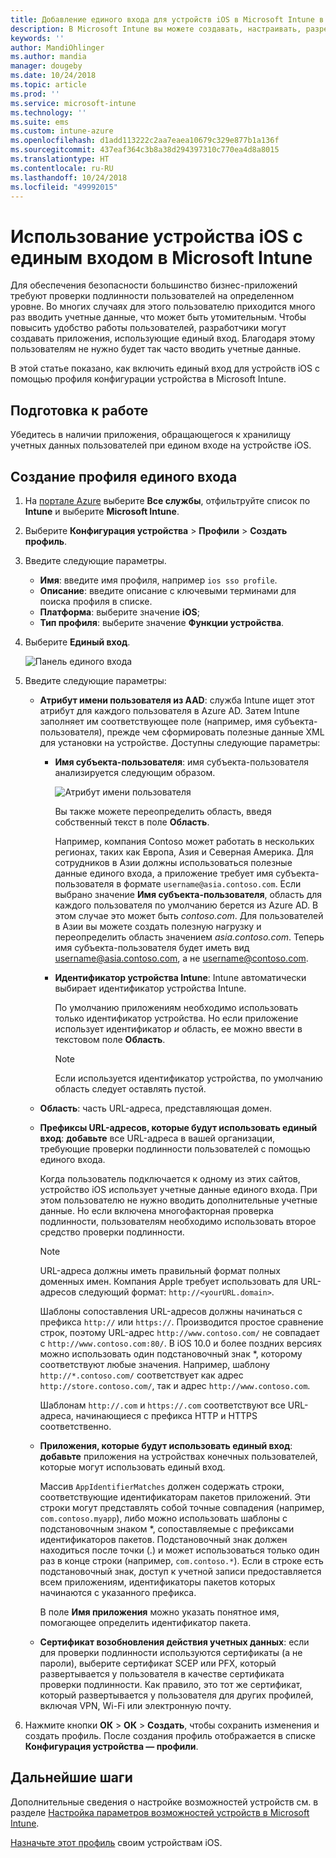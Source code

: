 ```yaml
---
title: Добавление единого входа для устройств iOS в Microsoft Intune в Azure | Документация Майкрософт
description: В Microsoft Intune вы можете создавать, настраивать, разрешать или включать устройства iOS для использования единого входа (SSO) вместо пароля для проверки подлинности при обращении к ресурсам и данным организации. Чтобы использовать единый вход, создайте профиль конфигурации устройства и укажите имя субъекта-пользователя, идентификатор устройства, свои приложения и сертификат для проверки подлинности пользователя и устройства.
keywords: ''
author: MandiOhlinger
ms.author: mandia
manager: dougeby
ms.date: 10/24/2018
ms.topic: article
ms.prod: ''
ms.service: microsoft-intune
ms.technology: ''
ms.suite: ems
ms.custom: intune-azure
ms.openlocfilehash: d1add113222c2aa7eaea10679c329e877b1a136f
ms.sourcegitcommit: 437eaf364c3b8a38d294397310c770ea4d8a8015
ms.translationtype: HT
ms.contentlocale: ru-RU
ms.lasthandoff: 10/24/2018
ms.locfileid: "49992015"
---
```

# <a name="use-single-sign-on-ios-device-in-microsoft-intune"></a>Использование устройства iOS с единым входом в Microsoft Intune

Для обеспечения безопасности большинство бизнес-приложений требуют проверки подлинности пользователей на определенном уровне. Во многих случаях для этого пользователю приходится много раз вводить учетные данные, что может быть утомительным. Чтобы повысить удобство работы пользователей, разработчики могут создавать приложения, использующие единый вход. Благодаря этому пользователям не нужно будет так часто вводить учетные данные.

В этой статье показано, как включить единый вход для устройств iOS с помощью профиля конфигурации устройства в Microsoft Intune.

## <a name="before-you-begin"></a>Подготовка к работе

Убедитесь в наличии приложения, обращающегося к хранилищу учетных данных пользователей при едином входе на устройстве iOS.

## <a name="create-the-sso-profile"></a>Создание профиля единого входа

1. На [портале Azure](https://portal.azure.com) выберите **Все службы**, отфильтруйте список по **Intune** и выберите **Microsoft Intune**.
2. Выберите **Конфигурация устройства**  >  **Профили**  >  **Создать профиль**.
3. Введите следующие параметры.

    - **Имя**: введите имя профиля, например `ios sso profile`.
    - **Описание**: введите описание с ключевыми терминами для поиска профиля в списке.
    - **Платформа**: выберите значение **iOS**;
    - **Тип профиля**: выберите значение **Функции устройства**.

4. Выберите **Единый вход**.

    ![Панель единого входа](./media/sso-blade.png)

5. Введите следующие параметры: 

    - **Атрибут имени пользователя из AAD**: служба Intune ищет этот атрибут для каждого пользователя в Azure AD. Затем Intune заполняет им соответствующее поле (например, имя субъекта-пользователя), прежде чем сформировать полезные данные XML для установки на устройстве. Доступны следующие параметры:
    
        - **Имя субъекта-пользователя**: имя субъекта-пользователя анализируется следующим образом.

            ![Атрибут имени пользователя](media/User-name-attribute.png)

            Вы также можете переопределить область, введя собственный текст в поле **Область**.

            Например, компания Contoso может работать в нескольких регионах, таких как Европа, Азия и Северная Америка. Для сотрудников в Азии должны использоваться полезные данные единого входа, а приложение требует имя субъекта-пользователя в формате `username@asia.contoso.com`. Если выбрано значение **Имя субъекта-пользователя**, область для каждого пользователя по умолчанию берется из Azure AD. В этом случае это может быть *contoso.com*. Для пользователей в Азии вы можете создать полезную нагрузку и переопределить область значением *asia.contoso.com*. Теперь имя субъекта-пользователя будет иметь вид username@asia.contoso.com, а не username@contoso.com.

        - **Идентификатор устройства Intune**: Intune автоматически выбирает идентификатор устройства Intune. 

            По умолчанию приложениям необходимо использовать только идентификатор устройства. Но если приложение использует идентификатор *и* область, ее можно ввести в текстовом поле **Область**.

            > [!NOTE]
            > Если используется идентификатор устройства, по умолчанию область следует оставлять пустой.

    - **Область**: часть URL-адреса, представляющая домен.
    
    - **Префиксы URL-адресов, которые будут использовать единый вход**: **добавьте** все URL-адреса в вашей организации, требующие проверки подлинности пользователей с помощью единого входа. 

        Когда пользователь подключается к одному из этих сайтов, устройство iOS использует учетные данные единого входа. При этом пользователю не нужно вводить дополнительные учетные данные. Но если включена многофакторная проверка подлинности, пользователям необходимо использовать второе средство проверки подлинности.

        > [!NOTE]
        > URL-адреса должны иметь правильный формат полных доменных имен. Компания Apple требует использовать для URL-адресов следующий формат: `http://<yourURL.domain>`.

        Шаблоны сопоставления URL-адресов должны начинаться с префикса `http://` или `https://`. Производится простое сравнение строк, поэтому URL-адрес `http://www.contoso.com/` не совпадает с `http://www.contoso.com:80/`. В iOS 10.0 и более поздних версиях можно использовать один подстановочный знак \*, которому соответствуют любые значения. Например, шаблону `http://*.contoso.com/` соответствует как адрес `http://store.contoso.com/`, так и адрес `http://www.contoso.com`.

        Шаблонам `http://.com` и `https://.com` соответствуют все URL-адреса, начинающиеся с префикса HTTP и HTTPS соответственно.
    
    - **Приложения, которые будут использовать единый вход**: **добавьте** приложения на устройствах конечных пользователей, которые могут использовать единый вход. 

        Массив `AppIdentifierMatches` должен содержать строки, соответствующие идентификаторам пакетов приложений. Эти строки могут представлять собой точные совпадения (например, `com.contoso.myapp`), либо можно использовать шаблоны с подстановочным знаком \*, сопоставляемые с префиксами идентификаторов пакетов. Подстановочный знак должен находиться после точки (.) и может использоваться только один раз в конце строки (например, `com.contoso.*`). Если в строке есть подстановочный знак, доступ к учетной записи предоставляется всем приложениям, идентификаторы пакетов которых начинаются с указанного префикса.

        В поле **Имя приложения** можно указать понятное имя, помогающее определить идентификатор пакета.
    
    - **Сертификат возобновления действия учетных данных**: если для проверки подлинности используются сертификаты (а не пароли), выберите сертификат SCEP или PFX, который развертывается у пользователя в качестве сертификата проверки подлинности. Как правило, это тот же сертификат, который развертывается у пользователя для других профилей, включая VPN, Wi-Fi или электронную почту.

6. Нажмите кнопки **ОК**  >  **ОК**  >  **Создать**, чтобы сохранить изменения и создать профиль. После создания профиль отображается в списке **Конфигурация устройства — профили**. 

## <a name="next-steps"></a>Дальнейшие шаги

Дополнительные сведения о настройке возможностей устройств см. в разделе [Настройка параметров возможностей устройств в Microsoft Intune](device-features-configure.md).

[Назначьте этот профиль](device-profile-assign.md) своим устройствам iOS.
